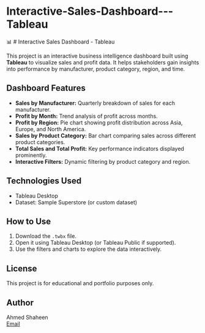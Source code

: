 # Interactive-Sales-Dashboard---Tableau
 📊 # Interactive Sales Dashboard - Tableau

This project is an interactive business intelligence dashboard built using **Tableau** to visualize sales and profit data. It helps stakeholders gain insights into performance by manufacturer, product category, region, and time.

## Dashboard Features

- **Sales by Manufacturer:** Quarterly breakdown of sales for each manufacturer.
- **Profit by Month:** Trend analysis of profit across months.
- **Profit by Region:** Pie chart showing profit distribution across Asia, Europe, and North America.
- **Sales by Product Category:** Bar chart comparing sales across different product categories.
- **Total Sales and Total Profit:** Key performance indicators displayed prominently.
- **Interactive Filters:** Dynamic filtering by product category and region.

## Technologies Used

- Tableau Desktop
- Dataset: Sample Superstore (or custom dataset)

## How to Use

1. Download the `.twbx` file.
2. Open it using Tableau Desktop (or Tableau Public if supported).
3. Use the filters and charts to explore the data interactively.

## License

This project is for educational and portfolio purposes only.

## Author

Ahmed Shaheen  
[Email](mailto:ashaheen4444@gmail.com)

